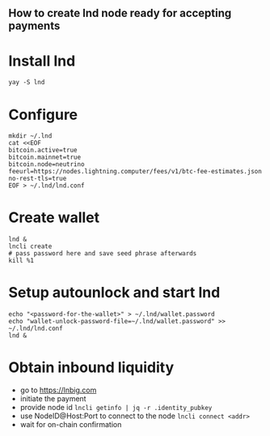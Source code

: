 ## How to create lnd node ready for accepting payments

# Install lnd
```
yay -S lnd
```

# Configure
```
mkdir ~/.lnd
cat <<EOF
bitcoin.active=true
bitcoin.mainnet=true
bitcoin.node=neutrino
feeurl=https://nodes.lightning.computer/fees/v1/btc-fee-estimates.json
no-rest-tls=true
EOF > ~/.lnd/lnd.conf
```

# Create wallet
```
lnd &
lncli create
# pass password here and save seed phrase afterwards
kill %1
```

# Setup autounlock and start lnd
```
echo "<password-for-the-wallet>" > ~/.lnd/wallet.password
echo "wallet-unlock-password-file=~/.lnd/wallet.password" >> ~/.lnd/lnd.conf
lnd &
```

# Obtain inbound liquidity
 - go to https://lnbig.com
 - initiate the payment
 - provide node id `lncli getinfo | jq -r .identity_pubkey`
 - use NodeID@Host:Port to connect to the node `lncli connect <addr>`
 - wait for on-chain confirmation
